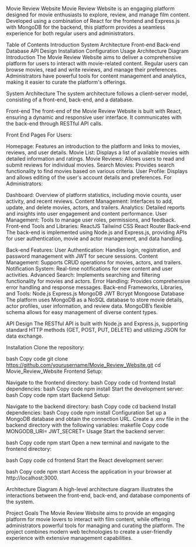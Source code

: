 Movie Review Website
Movie Review Website is an engaging platform designed for movie enthusiasts to explore, review, and manage film content. Developed using a combination of React for the frontend and Express.js with MongoDB for the backend, this platform provides a seamless experience for both regular users and administrators.

Table of Contents
Introduction
System Architecture
Front-end
Back-end
Database
API Design
Installation
Configuration
Usage
Architecture Diagram
Introduction
The Movie Review Website aims to deliver a comprehensive platform for users to interact with movie-related content. Regular users can browse movies, read and write reviews, and manage their preferences. Administrators have powerful tools for content management and analytics, making it easier to curate the platform's offerings.

System Architecture
The system architecture follows a client-server model, consisting of a front-end, back-end, and a database.

Front-end
The front-end of the Movie Review Website is built with React, ensuring a dynamic and responsive user interface. It communicates with the back-end through RESTful API calls.

Front End Pages
For Users:

Homepage: Features an introduction to the platform and links to movies, reviews, and user details.
Movie List: Displays a list of available movies with detailed information and ratings.
Movie Reviews: Allows users to read and submit reviews for individual movies.
Search Movies: Provides search functionality to find movies based on various criteria.
User Profile: Displays and allows editing of the user's account details and preferences.
For Administrators:

Dashboard: Overview of platform statistics, including movie counts, user activity, and recent reviews.
Content Management: Interfaces to add, update, and delete movies, actors, and trailers.
Analytics: Detailed reports and insights into user engagement and content performance.
User Management: Tools to manage user roles, permissions, and feedback.
Front-end Tools and Libraries:
ReactJS
Tailwind CSS
React Router
Back-end
The back-end is implemented using Node.js and Express.js, providing APIs for user authentication, movie and actor management, and data handling.

Back-end Features:
User Authentication: Handles login, registration, and password management with JWT for secure sessions.
Content Management: Supports CRUD operations for movies, actors, and trailers.
Notification System: Real-time notifications for new content and user activities.
Advanced Search: Implements searching and filtering functionality for movies and actors.
Error Handling: Provides comprehensive error handling and response messages.
Back-end Frameworks, Libraries, and Tools:
Node.js
Express.js
MongoDB
JWT
Bcrypt
Mongoose
Database
The platform uses MongoDB as a NoSQL database to store movie details, actor profiles, user information, and review data. MongoDB’s flexible schema allows for easy management of diverse content types.

API Design
The RESTful API is built with Node.js and Express.js, supporting standard HTTP methods (GET, POST, PUT, DELETE) and utilizing JSON for data exchange.

Installation
Clone the repository:

bash
Copy code
git clone https://github.com/yourusername/Movie_Review_Website.git
cd Movie_Review_Website
Frontend Setup:

Navigate to the frontend directory:
bash
Copy code
cd frontend
Install dependencies:
bash
Copy code
npm install
Start the development server:
bash
Copy code
npm start
Backend Setup:

Navigate to the backend directory:
bash
Copy code
cd backend
Install dependencies:
bash
Copy code
npm install
Configuration
Set up a MongoDB database and obtain the connection URL.
Create a .env file in the backend directory with the following variables:
makefile
Copy code
MONGODB_URI=<your-mongodb-connection-url>
JWT_SECRET=<your-jwt-secret-key>
Usage
Start the backend server:

bash
Copy code
npm start
Open a new terminal and navigate to the frontend directory:

bash
Copy code
cd frontend
Start the React development server:

bash
Copy code
npm start
Access the application in your browser at http://localhost:3000.

Architecture Diagram
A high-level architecture diagram illustrates the interactions between the front-end, back-end, and database components of the system.


Project Goals
The Movie Review Website aims to provide an engaging platform for movie lovers to interact with film content, while offering administrators powerful tools for managing and curating the platform. The project combines modern web technologies to create a user-friendly experience with extensive management capabilities.
